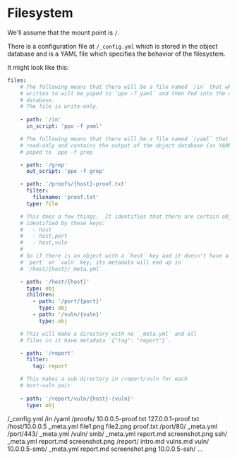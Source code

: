 
# Filesystem #

We'll assume that the mount point is `/`.

There is a configuration file at `/_config.yml` which is stored in the object
database and is a YAML file which specifies the behavior of the filesystem.

It might look like this:

```yaml
files:
    # The following means that there will be a file named `/in` that when
    # written to will be piped to `ppo -f yaml` and then fed into the object
    # database.
    # The file is write-only.
    
    - path: '/in'
      in_script: 'ppo -f yaml'

    # The following means that there will be a file named `/yaml` that is
    # read-only and contains the output of the object database (as YAML)
    # piped to `ppo -f grep`

    - path: '/grep'
      out_script: 'ppo -f grep'

    - path: '/proofs/{host}-proof.txt'
      filter:
        filename: 'proof.txt'
      type: file

    # This does a few things.  It identifies that there are certain objects
    # identified by these keys:
    #   - host
    #   - host,port
    #   - host,vuln
    #
    # So if there is an object with a `host` key and it doesn't have a
    # `port` or `vuln` key, its metadata will end up in
    # `/host/{host}/_meta.yml`

    - path: '/host/{host}'
      type: obj
      children:
        - path: '/port/{port}'
          type: obj
        - path: '/vuln/{vuln}'
          type: obj

    # This will make a directory with no `_meta.yml` and all
    # files in it have metadata `{"tag": "report"}`.

    - path: '/report'
      filter:
        tag: report

    # This makes a sub-directory in /report/vuln for each
    # host-vuln pair
    
    - path: '/report/vuln/{host}-{vuln}'
      type: obj

```



/_config.yml
/in
/yaml
/proofs/
    10.0.0.5-proof.txt
    127.0.0.1-proof.txt
/host/10.0.0.5
    _meta.yml
    file1.png
    file2.png
    proof.txt
    /port/80/
        _meta.yml
    /port/443/
        _meta.yml
    /vuln/
        smb/
            _meta.yml
            report.md
            screenshot.png
        ssh/
            _meta.yml
            report.md
            screenshot.png
/report/
    intro.md
    vulns.md
    vuln/
        10.0.0.5-smb/
            _meta.yml
            report.md
            screenshot.png
        10.0.0.5-ssh/
            ...
